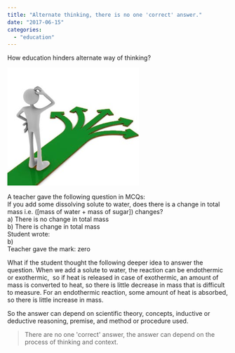 ```yaml
---
title: "Alternate thinking, there is no one 'correct' answer."
date: "2017-06-15"
categories: 
  - "education"
---
```


How education hinders alternate way of thinking?  
  
  

[![](images/ef29a-alternatives.jpg)](https://iambrainstorming.files.wordpress.com/2017/06/ef29a-alternatives.jpg)

  
  
A teacher gave the following question in MCQs:  
If you add some dissolving solute to water, does there is a change in total mass i.e. (\[mass of water + mass of sugar\]) changes?  
a) There is no change in total mass  
b) There is change in total mass  
Student wrote:  
b)  
Teacher gave the mark: zero  
  
What if the student thought the following deeper idea to answer the question. When we add a solute to water, the reaction can be endothermic or exothermic,  so if heat is released in case of exothermic, an amount of mass is converted to heat, so there is little decrease in mass that is difficult to measure. For an endothermic reaction, some amount of heat is absorbed, so there is little increase in mass.  
  
So the answer can depend on scientific theory, concepts, inductive or deductive reasoning, premise, and method or procedure used.  
  
  

> There are no one 'correct' answer, the answer can depend on the process of thinking and context.
